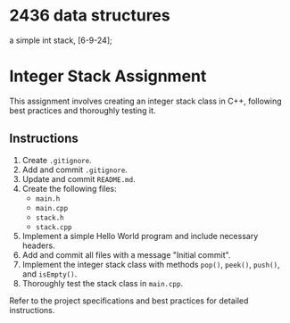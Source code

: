 # 2436 data structures
a simple int stack, [6-9-24];
# Integer Stack Assignment

This assignment involves creating an integer stack 
class in C++, following best practices and 
thoroughly testing it.

## Instructions
1. Create `.gitignore`.
2. Add and commit `.gitignore`.
3. Update and commit `README.md`.
4. Create the following files:
   - `main.h`
   - `main.cpp`
   - `stack.h`
   - `stack.cpp`
5. Implement a simple Hello World program and 
include necessary headers.
6. Add and commit all files with a message "Initial 
commit".
7. Implement the integer stack class with methods 
`pop()`, `peek()`, `push()`, and `isEmpty()`.
8. Thoroughly test the stack class in `main.cpp`.

Refer to the project specifications and best 
practices for detailed instructions.

